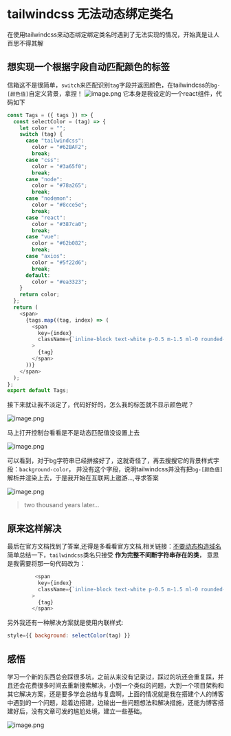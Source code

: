 # tailwindcss 无法动态绑定类名
在使用tailwindcss来动态绑定绑定类名时遇到了无法实现的情况，开始真是让人百思不得其解
## 想实现一个根据字段自动匹配颜色的标签
信箱这不是很简单，`switch`来匹配识别`tag`字段并返回颜色，在tailwindcss的`bg-[颜色值]`自定义背景，拿捏！
![image.png](https://p3-juejin.byteimg.com/tos-cn-i-k3u1fbpfcp/73377269070046a59a1483925109ff1a~tplv-k3u1fbpfcp-watermark.image?)
它本身是我设定的一个react组件，代码如下  
```javascript
const Tags = ({ tags }) => {
  const selectColor = (tag) => {
    let color = "";
    switch (tag) {
      case "tailwindcss":
        color = "#62BAF2";
        break;
      case "css":
        color = "#3a65f0";
        break;
      case "node":
        color = "#78a265";
        break;
      case "nodemon":
        color = "#8cce5e";
        break;
      case "react":
        color = "#387ca0";
        break;
      case "vue":
        color = "#62b082";
        break;
      case "axios":
        color = "#5f22d6";
        break;
      default:
        color = "#ea3323";
    }
    return color;
  };
  return (
    <span>
      {tags.map((tag, index) => (
        <span
          key={index}
          className={`inline-block text-white p-0.5 m-1.5 ml-0 rounded-md bg-{selectColor(tag)}`}
        >
          {tag}
        </span>
      ))}
    </span>
  );
};
export default Tags;

```
接下来就让我不淡定了，代码好好的，怎么我的标签就不显示颜色呢？

![image.png](https://p6-juejin.byteimg.com/tos-cn-i-k3u1fbpfcp/812bdf80d2dc4efdbd15ad8d7d210411~tplv-k3u1fbpfcp-watermark.image?)

马上打开控制台看看是不是动态匹配值没设置上去

![image.png](https://p6-juejin.byteimg.com/tos-cn-i-k3u1fbpfcp/023b316eee4048998a29e4dcaf8c29a3~tplv-k3u1fbpfcp-watermark.image?)

可以看到，对于bg字符串已经拼接好了，这就奇怪了，再去搜搜它的背景样式字段：`background-color`，
并没有这个字段，说明tailwindcss并没有把`bg-[颜色值]`解析并渲染上去，于是我开始在互联网上遨游...,寻求答案

![image.png](https://p9-juejin.byteimg.com/tos-cn-i-k3u1fbpfcp/625f3e4a7f2a4168a66736c5c2fab5e4~tplv-k3u1fbpfcp-watermark.image?)

> two thousand years later... 
## 原来这样解决
最后在官方文档找到了答案,还得是多看看官方文档,相关链接：[不要动态构造域名](https://tailwindcss.com/docs/content-configuration#dynamic-class-names)  
简单总结一下，`tailwindcss`类名只接受 **作为完整不间断字符串存在的类**，
意思是我需要将那一句代码改为：  
```js 
         <span
          key={index}
          className={`inline-block text-white p-0.5 m-1.5 ml-0 rounded-md ${bg-[selectColor(tag)]}`}
        >
          {tag}
        </span>
```
另外我还有一种解决方案就是使用内联样式: 
```js 
style={{ background: selectColor(tag) }}
```
## 感悟
学习一个新的东西总会踩很多坑，之前从来没有记录过，踩过的坑还会重复踩，并且还会花费很多时间去重新搜索解决，小到一个类似的问题，大到一个项目架构和其它解决方案，还是要多学会总结与复盘啊，上面的情况就是我在搭建个人的博客中遇到的一个问题，趁着边搭建，边输出一些问题想法和解决措施，还能为博客搭建好后，没有文章可发的尴尬处境，建立一些基础。

![image.png](https://p9-juejin.byteimg.com/tos-cn-i-k3u1fbpfcp/3fd04731f09443ce9d39f51b239e30fb~tplv-k3u1fbpfcp-watermark.image?)
